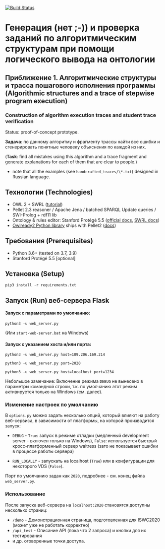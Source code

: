 [![Build Status](https://travis-ci.com/den1s0v/c_owl.svg?branch=master)](https://travis-ci.com/den1s0v/c_owl)

# Генерация (нет ;-)) и проверка заданий по алгоритмическим структурам при помощи логического вывода на онтологии #
## Приближение 1. Алгоритмические структуры и трасса пошагового исполнения программы (Algorithmic structures and a trace of stepwise program execution)

### Construction of algorithm execution traces and student trace verification #

Status: proof-of-concept prototype.

**Задача**: по данному алгоритму и фрагменту трассы найти все ошибки и сгенерировать понятные человеку объяснения по каждой из них.

(**Task**: find all mistakes using this algorithm and a trace fragment and generate explanations for each of them that are clear to people.)

- note that all the examples (see `handcrafted_traces/\*.txt`) designed in Russian language.

## Технологии (Technologies)

- OWL 2 + SWRL ([tutorial](http://dior.ics.muni.cz/~makub/owl))
- Pellet 2.3 reasoner / Apache Jena / batched SPARQL Update queries / SWI-Prolog + rdf11 lib
- Ontology & rules editor: Stanford Protégé 5.5 ([official docs](http://protegeproject.github.io/protege/class-expression-syntax/), [SWRL docs](https://github.com/protegeproject/swrlapi/wiki))
- [Owlready2 Python library](https://pypi.org/project/Owlready2/) ships with Pellet2 ([docs](https://owlready2.readthedocs.io/))


## Требования (Prerequisites)

- Python 3.6+ (tested on 3.7, 3.9)
- Stanford Protégé 5.5 [optional]

## Установка (Setup)

`pip3 install -r requirements.txt`

## Запуск (Run) веб-сервера Flask

#### Запуск с параметрами по умолчанию:

 `python3 -u web_server.py`

(Или `start-web-server.bat` на Windows)

#### Запуск с указанием хоста и/или порта:

 `python3 -u web_server.py host=109.206.169.214`

 `python3 -u web_server.py port=2020`

 `python3 -u web_server.py host=localhost port=1234`

Небольшое замечание: Включение режима `DEBUG` не вынесено в параметры командной строки, т.к. по умолчанию этот режим активируется только на Windows (см. далее).

### Изменение настроек по умолчанию

В `options.py` можно задать несколько опций, который влияют на работу веб-сервиса, в зависимости от платформы, на которой производится запуск:
- `DEBUG` - `True`: запуск в режиме отладки (медленный development server - включен только на Windows), `False`: используется быстрый кросс-платформенный сервер waitress (зато не показывает ошибки в процессе работы сервера)

- `RUN_LOCALLY` - запускать на localhost (`True`) или в конфигурации для некоторого VDS (`False`).

Порт по умолчанию задан как `2020`, подробнее - см. конец файла `web_server.py`.

### Использование

После запуска веб-сервера на `localhost:2020` становятся доступны несколько страниц:

- `/demo` - Демонстрационная страница, подготовленная для ISWC2020 (может уже не работать корректно)
- `/api_test` - Описание API (пока что 2 запроса) и кнопки для их тестирования
- и др. оговоренные точки доступа.

